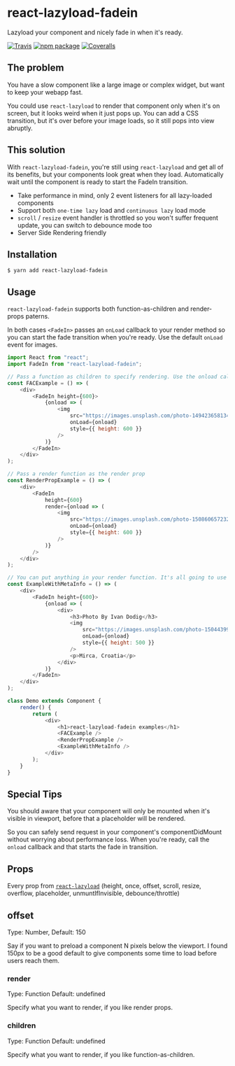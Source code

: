 # react-lazyload-fadein

Lazyload your component and nicely fade in when it's ready.

[![Travis][build-badge]][build]
[![npm package][npm-badge]][npm]
[![Coveralls][coveralls-badge]][coveralls]

[build-badge]: https://img.shields.io/travis/user/repo/master.png?style=flat-square
[build]: https://travis-ci.org/user/repo
[npm-badge]: https://img.shields.io/npm/v/npm-package.png?style=flat-square
[npm]: https://www.npmjs.org/package/npm-package
[coveralls-badge]: https://img.shields.io/coveralls/user/repo/master.png?style=flat-square
[coveralls]: https://coveralls.io/github/user/repo

## The problem

You have a slow component like a large image or complex widget, but want to keep your webapp fast.

You could use `react-lazyload` to render that component only when it's on screen, but it looks weird when it just pops up. You can add a CSS transition, but it's over before your image loads, so it still pops into view abruptly.

## This solution

With `react-lazyload-fadein`, you're still using `react-lazyload` and get all of its benefits, but your components look great when they load. Automatically wait until the component is ready to start the FadeIn transition.

* Take performance in mind, only 2 event listeners for all lazy-loaded components
* Support both `one-time lazy` load and `continuous lazy` load mode
* `scroll` / `resize` event handler is throttled so you won't suffer frequent update, you can switch to debounce mode too
* Server Side Rendering friendly

## Installation

```
$ yarn add react-lazyload-fadein
```

## Usage

`react-lazyload-fadein` supports both function-as-children and render-props paterns.

In both cases `<FadeIn>` passes an `onLoad` callback to your render method so you can start the fade transition when you're ready. Use the default `onLoad` event for images.

```javascript
import React from "react";
import FadeIn from "react-lazyload-fadein";

// Pass a function as children to specify rendering. Use the onload callback to start the fadein effect
const FACExample = () => (
    <div>
        <FadeIn height={600}>
            {onload => (
                <img
                    src="https://images.unsplash.com/photo-1494236581341-7d38b2e7d824?ixlib=rb-0.3.5&s=ff97ff4fafca298502452a45ea012698&auto=format&fit=crop&w=1888&q=80"
                    onLoad={onload}
                    style={{ height: 600 }}
                />
            )}
        </FadeIn>
    </div>
);

// Pass a render function as the render prop
const RenderPropExample = () => (
    <div>
        <FadeIn
            height={600}
            render={onload => (
                <img
                    src="https://images.unsplash.com/photo-1508606572321-901ea443707f?ixlib=rb-0.3.5&s=445c447b4e24f8ffa34df0c0edb2d2bc&auto=format&fit=crop&w=932&q=80"
                    onLoad={onload}
                    style={{ height: 600 }}
                />
            )}
        />
    </div>
);

// You can put anything in your render function. It's all going to use the same fade in effect when you call onload
const ExampleWithMetaInfo = () => (
    <div>
        <FadeIn height={600}>
            {onload => (
                <div>
                    <h3>Photo By Ivan Dodig</h3>
                    <img
                        src="https://images.unsplash.com/photo-1504439904031-93ded9f93e4e?ixlib=rb-0.3.5&s=b7afd4dd0f755f1a465b617ad13da628&auto=format&fit=crop&w=976&q=80"
                        onLoad={onload}
                        style={{ height: 500 }}
                    />
                    <p>Mirca, Croatia</p>
                </div>
            )}
        </FadeIn>
    </div>
);

class Demo extends Component {
    render() {
        return (
            <div>
                <h1>react-lazyload-fadein examples</h1>
                <FACExample />
                <RenderPropExample />
                <ExampleWithMetaInfo />
            </div>
        );
    }
}
```

## Special Tips

You should aware that your component will only be mounted when it's visible in viewport, before that a placeholder will be rendered.

So you can safely send request in your component's componentDidMount without worrying about performance loss. When you're ready, call the `onload` callback and that starts the fade in transition.

## Props

Every prop from [`react-lazyload`](https://github.com/jasonslyvia/react-lazyload#props) (height, once, offset, scroll, resize, overflow, placeholder, unmuntIfInvisible, debounce/throttle)

## offset

Type: Number, Default: 150

Say if you want to preload a component N pixels below the viewport. I found 150px to be a good default to give components some time to load before users reach them.

### render

Type: Function Default: undefined

Specify what you want to render, if you like render props.

### children

Type: Function Default: undefined

Specify what you want to render, if you like function-as-children.

